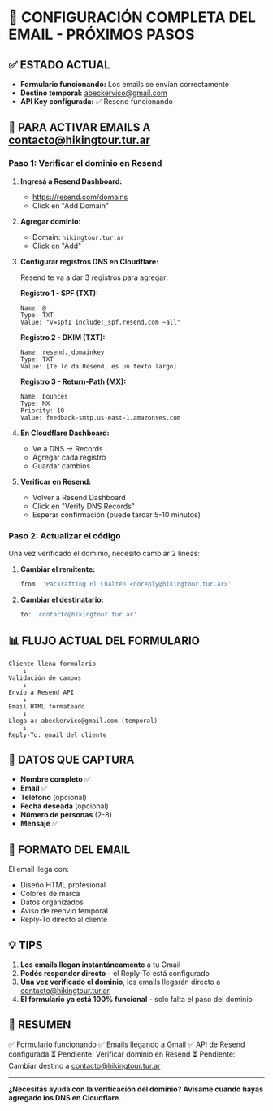 # 📧 CONFIGURACIÓN COMPLETA DEL EMAIL - PRÓXIMOS PASOS

## ✅ **ESTADO ACTUAL**
- **Formulario funcionando:** Los emails se envían correctamente
- **Destino temporal:** abeckervico@gmail.com
- **API Key configurada:** ✅ Resend funcionando

## 🔧 **PARA ACTIVAR EMAILS A contacto@hikingtour.tur.ar**

### **Paso 1: Verificar el dominio en Resend**

1. **Ingresá a Resend Dashboard:**
   - https://resend.com/domains
   - Click en "Add Domain"

2. **Agregar dominio:**
   - Domain: `hikingtour.tur.ar`
   - Click en "Add"

3. **Configurar registros DNS en Cloudflare:**
   
   Resend te va a dar 3 registros para agregar:
   
   **Registro 1 - SPF (TXT):**
   ```
   Name: @
   Type: TXT
   Value: "v=spf1 include:_spf.resend.com ~all"
   ```
   
   **Registro 2 - DKIM (TXT):**
   ```
   Name: resend._domainkey
   Type: TXT
   Value: [Te lo da Resend, es un texto largo]
   ```
   
   **Registro 3 - Return-Path (MX):**
   ```
   Name: bounces
   Type: MX
   Priority: 10
   Value: feedback-smtp.us-east-1.amazonses.com
   ```

4. **En Cloudflare Dashboard:**
   - Ve a DNS → Records
   - Agregar cada registro
   - Guardar cambios

5. **Verificar en Resend:**
   - Volver a Resend Dashboard
   - Click en "Verify DNS Records"
   - Esperar confirmación (puede tardar 5-10 minutos)

### **Paso 2: Actualizar el código**

Una vez verificado el dominio, necesito cambiar 2 líneas:

1. **Cambiar el remitente:**
   ```typescript
   from: 'Packrafting El Chaltén <noreply@hikingtour.tur.ar>'
   ```

2. **Cambiar el destinatario:**
   ```typescript
   to: 'contacto@hikingtour.tur.ar'
   ```

## 📊 **FLUJO ACTUAL DEL FORMULARIO**

```
Cliente llena formulario
    ↓
Validación de campos
    ↓
Envío a Resend API
    ↓
Email HTML formateado
    ↓
Llega a: abeckervico@gmail.com (temporal)
    ↓
Reply-To: email del cliente
```

## 📱 **DATOS QUE CAPTURA**

- **Nombre completo** ✅
- **Email** ✅  
- **Teléfono** (opcional)
- **Fecha deseada** (opcional)
- **Número de personas** (2-8)
- **Mensaje** ✅

## 🎨 **FORMATO DEL EMAIL**

El email llega con:
- Diseño HTML profesional
- Colores de marca
- Datos organizados
- Aviso de reenvío temporal
- Reply-To directo al cliente

## 💡 **TIPS**

1. **Los emails llegan instantáneamente** a tu Gmail
2. **Podés responder directo** - el Reply-To está configurado
3. **Una vez verificado el dominio**, los emails llegarán directo a contacto@hikingtour.tur.ar
4. **El formulario ya está 100% funcional** - solo falta el paso del dominio

## 🚀 **RESUMEN**

✅ Formulario funcionando
✅ Emails llegando a Gmail
✅ API de Resend configurada
⏳ Pendiente: Verificar dominio en Resend
⏳ Pendiente: Cambiar destino a contacto@hikingtour.tur.ar

---

**¿Necesitás ayuda con la verificación del dominio? Avisame cuando hayas agregado los DNS en Cloudflare.**